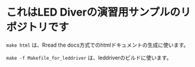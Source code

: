 # これはLED Diverの演習用サンプルのリポジトリです


`make html` は、Rread the docs方式でのhtmlドキュメントの生成に使います。

`make -f Makefile_for_leddriver` は、leddriverのビルドに使います。
